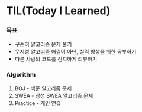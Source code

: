 # TIL(Today I Learned)

### 목표

- 꾸준히 알고리즘 문제 풀기
- 무지성 알고리즘 해결이 아닌, 실력 향상을 위한 공부하기
- 다른 사람의 코드를 진지하게 리뷰하기



### **Algorithm**

1. BOJ - 백준 알고리즘 문제
2. SWEA - 삼성 SWEA 알고리즘 문제
3. Practice - 개인 연습

